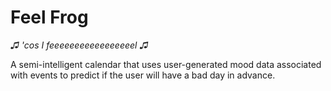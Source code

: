 Feel Frog
=======
_♫ 'cos I feeeeeeeeeeeeeeeeel ♫_

A semi-intelligent calendar that uses user-generated mood data associated with events to predict if the user will have a bad day in advance. 
